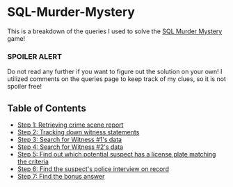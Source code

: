# SQL-Murder-Mystery
This is a breakdown of the queries I used to solve the [SQL Murder Mystery](https://mystery.knightlab.com/) game!

### SPOILER ALERT
Do not read any further if you want to figure out the solution on your own! I utilized comments on the queries page to keep track of my clues, so it is not spoiler free!

## Table of Contents

 - [Step 1: Retrieving crime scene report](step-by-step.md#step-1)
 - [Step 2: Tracking down witness statements](./path/to/step-by-step.md#step-2)
 - [Step 3: Search for Witness #1's data](./path/to/step-by-step.md#step-3)
 - [Step 4: Search for Witness #2's data](./path/to/step-by-step.md#step-4)
 - [Step 5: Find out which potential suspect has a license plate matching the criteria](./path/to/step-by-step.md#step-5)
 - [Step 6: Find the suspect's police interview on record](./path/to/step-by-step.md#step-6)
 - [Step 7: Find the bonus answer](./path/to/step-by-step.md#step-7)
